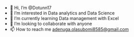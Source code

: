 - 👋 Hi, I’m @Dotunn17
- 👀 I’m interested in Data analytics and Data Science
- 🌱 I’m currently learning Data management with Excel
- 💞️ I’m looking to collaborate with anyone
- 📫 How to reach me adenuga.olasubomi8585@gmail.com

<!---
Dotunn17/Dotunn17 is a ✨ special ✨ repository because its `README.md` (this file) appears on your GitHub profile.
You can click the Preview link to take a look at your changes.
--->
